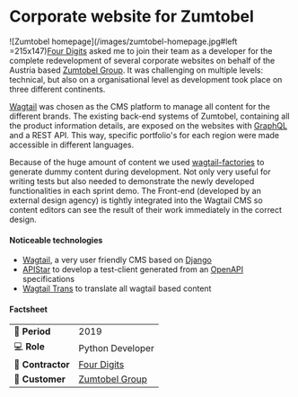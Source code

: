 # Corporate website for Zumtobel

![Zumtobel homepage](/images/zumtobel-homepage.jpg#left =215x147)[Four Digits](https://www.fourdigits.nl/) asked me to join their team as a developer for the complete redevelopment of several corporate websites on behalf of the Austria based [Zumtobel Group](http://z.lighting). It was challenging on multiple levels: technical, but also on a organisational level as development took place on three different continents.


[Wagtail](https://wagtail.io/) was chosen as the CMS platform to manage all content for the different brands. The existing back-end systems of Zumtobel, containing all the product information details, are exposed on the websites with [GraphQL](https://graphql.org/) and a REST API. This way, specific portfolio's for each region were made accessible in different languages.


Because of the huge amount of content we used [wagtail-factories](https://github.com/wagtail/wagtail-factories) to generate dummy content during development. Not only very useful for writing tests but also needed to demonstrate the newly developed functionalities in each sprint demo. The Front-end (developed by an external design agency) is tightly integrated into the Wagtail CMS so content editors can see the result of their work immediately in the correct design.


#### Noticeable technologies
- [Wagtail](https://wagtail.io/), a very user friendly CMS based on [Django](https://www.djangoproject.com/)
- [APIStar](https://github.com/encode/apistar) to develop a test-client generated from an [OpenAPI](https://swagger.io/specification/) specifications
- [Wagtail Trans](https://github.com/wagtail/wagtailtrans) to translate all wagtail based content

#### Factsheet
|                            |                                          |
| -------------------------- | ---------------------------------------- |
| :calendar: **Period**      | 2019                                     |
| :computer: **Role**        | Python Developer                         |
| :office: **Contractor**    | [Four Digits](https://www.fourdigits.nl) |
| :man: **Customer**         | [Zumtobel Group](https://z.lighting)     |
